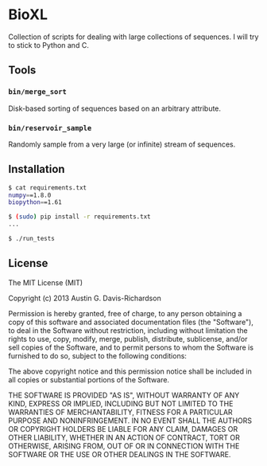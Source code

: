 # BioXL

Collection of scripts for dealing with large collections of sequences. I
will try to stick to Python and C.

## Tools

### `bin/merge_sort`

Disk-based sorting of sequences based on an arbitrary attribute.

### `bin/reservoir_sample`

Randomly sample from a very large (or infinite) stream of sequences.

## Installation

```bash
$ cat requirements.txt
numpy==1.8.0
biopython==1.61

$ (sudo) pip install -r requirements.txt
...

$ ./run_tests
```

## License

The MIT License (MIT)

Copyright (c) 2013 Austin G. Davis-Richardson

Permission is hereby granted, free of charge, to any person obtaining a
copy of this software and associated documentation files (the
"Software"), to deal in the Software without restriction, including
without limitation the rights to use, copy, modify, merge, publish,
distribute, sublicense, and/or sell copies of the Software, and to
permit persons to whom the Software is furnished to do so, subject to
the following conditions:

The above copyright notice and this permission notice shall be included
in all copies or substantial portions of the Software.

THE SOFTWARE IS PROVIDED "AS IS", WITHOUT WARRANTY OF ANY KIND, EXPRESS
OR IMPLIED, INCLUDING BUT NOT LIMITED TO THE WARRANTIES OF
MERCHANTABILITY, FITNESS FOR A PARTICULAR PURPOSE AND NONINFRINGEMENT.
IN NO EVENT SHALL THE AUTHORS OR COPYRIGHT HOLDERS BE LIABLE FOR ANY
CLAIM, DAMAGES OR OTHER LIABILITY, WHETHER IN AN ACTION OF CONTRACT,
TORT OR OTHERWISE, ARISING FROM, OUT OF OR IN CONNECTION WITH THE
SOFTWARE OR THE USE OR OTHER DEALINGS IN THE SOFTWARE.
